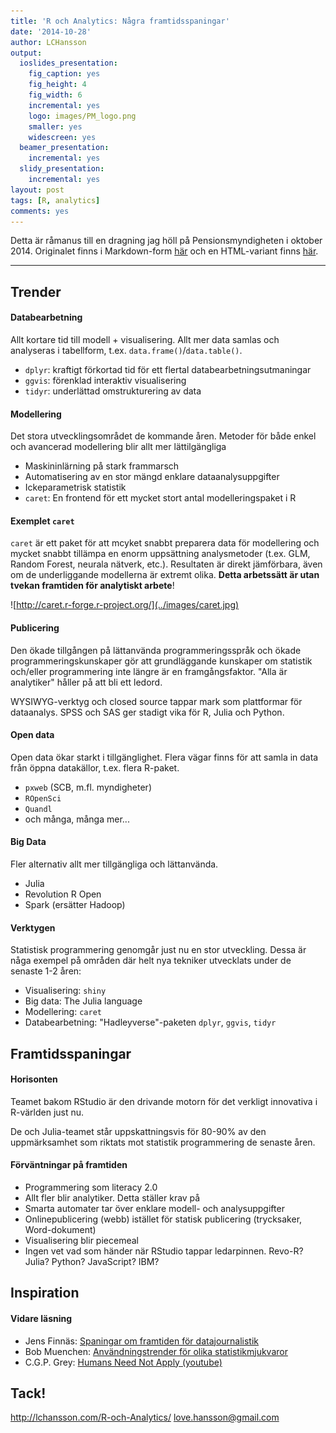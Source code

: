 ```yaml
---
title: 'R och Analytics: Några framtidsspaningar'
date: '2014-10-28'
author: LCHansson
output:
  ioslides_presentation:
    fig_caption: yes
    fig_height: 4
    fig_width: 6
    incremental: yes
    logo: images/PM_logo.png
    smaller: yes
    widescreen: yes
  beamer_presentation:
    incremental: yes
  slidy_presentation:
    incremental: yes
layout: post
tags: [R, analytics]
comments: yes
---
```


Detta är råmanus till en dragning jag höll på Pensionsmyndigheten i oktober 2014. Originalet finns i Markdown-form [här](https://github.com/LCHansson/LCHansson.github.io/blob/master/_knitr/2014-10-28-R-och-Analytics.Rmd) och en HTML-variant finns [här]({{site.url}}/assets/html/2014-10-28-R-och-Analytics.html).

---

## Trender

#### Databearbetning

Allt kortare tid till modell + visualisering. Allt mer data samlas och analyseras i tabellform, t.ex. `data.frame()`/`data.table()`.

- `dplyr`: kraftigt förkortad tid för ett flertal databearbetningsutmaningar
- `ggvis`: förenklad interaktiv visualisering
- `tidyr`: underlättad omstrukturering av data


#### Modellering

Det stora utvecklingsområdet de kommande åren. Metoder för både enkel och avancerad modellering blir allt mer lättilgängliga

- Maskininlärning på stark frammarsch
- Automatisering av en stor mängd enklare dataanalysuppgifter
- Ickeparametrisk statistik
- `caret`: En frontend för ett mycket stort antal modelleringspaket i R


#### Exemplet `caret`

`caret` är ett paket för att mcyket snabbt preparera data för modellering och mycket snabbt tillämpa en enorm uppsättning analysmetoder (t.ex. GLM, Random Forest, neurala nätverk, etc.). Resultaten är direkt jämförbara, även om de underliggande modellerna är extremt olika. __Detta arbetssätt är utan tvekan framtiden för analytiskt arbete__!

![http://caret.r-forge.r-project.org/](../images/caret.jpg)


#### Publicering

Den ökade tillgången på lättanvända programmeringsspråk och ökade programmeringskunskaper gör att grundläggande kunskaper om statistik och/eller programmering inte längre är en framgångsfaktor. "Alla är analytiker" håller på att bli ett ledord.

WYSIWYG-verktyg och closed source tappar mark som plattformar för dataanalys. SPSS och SAS ger stadigt vika för R, Julia och Python.


#### Open data

Open data ökar starkt i tillgänglighet. Flera vägar finns för att samla in data från öppna datakällor, t.ex. flera R-paket.

- `pxweb` (SCB, m.fl. myndigheter)
- `ROpenSci`
- `Quandl`
- och många, många mer...


#### Big Data

Fler alternativ allt mer tillgängliga och lättanvända.

- Julia
- Revolution R Open
- Spark (ersätter Hadoop)


#### Verktygen

Statistisk programmering genomgår just nu en stor utveckling. Dessa är någa exempel på områden där helt nya tekniker utvecklats under de senaste 1-2 åren:

- Visualisering: `shiny`
- Big data: The Julia language
- Modellering: `caret`
- Databearbetning: "Hadleyverse"-paketen `dplyr`, `ggvis`, `tidyr`


## Framtidsspaningar

#### Horisonten

Teamet bakom RStudio är den drivande motorn för det verkligt innovativa i R-världen just nu.

De och Julia-teamet står uppskattningsvis för 80-90% av den uppmärksamhet som riktats mot statistik programmering de senaste åren.


#### Förväntningar på framtiden

- Programmering som literacy 2.0
- Allt fler blir analytiker. Detta ställer krav på 
- Smarta automater tar över enklare modell- och analysuppgifter
- Onlinepublicering (webb) istället för statisk publicering (trycksaker, Word-dokument)
- Visualisering blir piecemeal
- Ingen vet vad som händer när RStudio tappar ledarpinnen. Revo-R? Julia? Python? JavaScript? IBM?


## Inspiration

#### Vidare läsning

- Jens Finnäs: [Spaningar om framtiden för datajournalistik](http://jplusplus.se/14-spaningar-om-datajournalistik/)
- Bob Muenchen: [Användningstrender för olika statistikmjukvaror](http://r4stats.com/articles/popularity/)
- C.G.P. Grey: [Humans Need Not Apply (youtube)](https://www.youtube.com/watch?v=7Pq-S557XQU&list=UU2C_jShtL725hvbm1arSV9w)


## Tack!

http://lchansson.com/R-och-Analytics/
love.hansson@gmail.com

